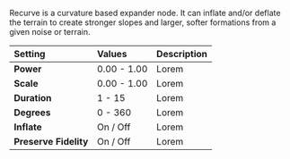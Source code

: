 Recurve is a curvature based expander node. It can inflate and/or deflate the terrain to create stronger slopes and larger, softer formations from a given noise or terrain.

| Setting               | Values          | Description |
| :-------------------- | :-------------- | :---------- |
| **Power**             | 0.00 - 1.00     | Lorem |
| **Scale**             | 0.00 - 1.00     | Lorem |
| **Duration**          | 1 - 15          | Lorem |
| **Degrees**           | 0 - 360         | Lorem |
| **Inflate**           | On / Off | Lorem |
| **Preserve Fidelity** | On / Off | Lorem |
